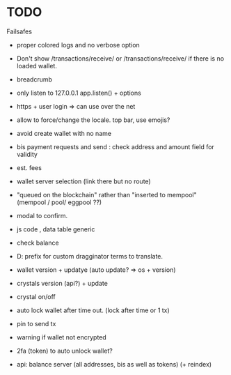 # TODO

Failsafes

- proper colored logs and no verbose option

- Don't show /transactions/receive/ or /transactions/receive/ if there is no loaded wallet.

- breadcrumb

- only listen to 127.0.0.1  app.listen() + options

- https + user login => can use over the net

- allow to force/change the locale. top bar, use emojis?

- avoid create wallet with no name

- bis payment requests and send : check address and amount field for validity

- est. fees

- wallet server selection (link there but no route)

- "queued on the blockchain" rather than "inserted to mempool" (mempool / pool/ eggpool ??)


- modal to confirm.
- js code , data table generic
- check balance

- D: prefix for custom dragginator terms to translate.


- wallet version + updatye (auto update? => os + version)
- crystals version (api?) + update
- crystal on/off

- auto lock wallet after time out. (lock after time or 1 tx)
- pin to send tx
- warning if wallet not encrypted

- 2fa (token) to auto unlock wallet?


- api: balance server (all addresses, bis as well as tokens)
(+ reindex)
